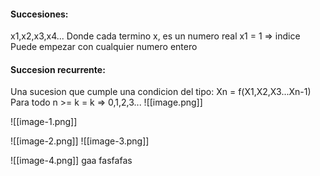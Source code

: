 #### **Succesiones:**
x1,x2,x3,x4...
Donde cada termino x, es un numero real
x1 = 1 => indice
Puede empezar con cualquier numero entero
#### Succesion recurrente:
Una sucesion que cumple una condicion del tipo:
Xn = f(X1,X2,X3...Xn-1)
Para todo n >= k = k => 0,1,2,3...
![[image.png]]

![[image-1.png]]

![[image-2.png]]
![[image-3.png]]

![[image-4.png]]
gaa
fasfafas
